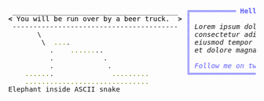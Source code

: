 <pre style="font-family:Menlo,'DejaVu Sans Mono',consolas,'Courier New',monospace"> ________________________________________  <span style="color: #5f5fff; text-decoration-color: #5f5fff">╔═══════════ </span><span style="color: #5f5fff; text-decoration-color: #5f5fff; font-weight: bold">Hello, friend!</span><span style="color: #5f5fff; text-decoration-color: #5f5fff"> ═══════════╗</span> <a href="https://www.informatik.uni-leipzig.de/~akiki/">Christopher Akiki</a>              
<span style="font-weight: bold">&lt;</span><span style="color: #000000; text-decoration-color: #000000"> You will be run over by a beer truck.  </span><span style="font-weight: bold">&gt;</span> <span style="color: #5f5fff; text-decoration-color: #5f5fff">║</span>                                      <span style="color: #5f5fff; text-decoration-color: #5f5fff">║</span> ┣━━ Interests                  
 ----------------------------------------  <span style="color: #5f5fff; text-decoration-color: #5f5fff">║</span> <span style="font-style: italic">Lorem ipsum dolor sit amet, </span>         <span style="color: #5f5fff; text-decoration-color: #5f5fff">║</span> ┃   ┣━━ Representation Learning
       \                                   <span style="color: #5f5fff; text-decoration-color: #5f5fff">║</span> <span style="font-style: italic">consectetur adipiscing elit, sed do </span> <span style="color: #5f5fff; text-decoration-color: #5f5fff">║</span> ┃   ┣━━ Language Generation    
        \  <span style="color: #808000; text-decoration-color: #808000">...</span>.                            <span style="color: #5f5fff; text-decoration-color: #5f5fff">║</span> <span style="font-style: italic">eiusmod tempor incididunt ut labore </span> <span style="color: #5f5fff; text-decoration-color: #5f5fff">║</span> ┃   ┣━━ Text Mining            
          .    <span style="color: #808000; text-decoration-color: #808000">......</span>..                    <span style="color: #5f5fff; text-decoration-color: #5f5fff">║</span> <span style="font-style: italic">et dolore magna aliqua.</span>              <span style="color: #5f5fff; text-decoration-color: #5f5fff">║</span> ┃   ┗━━ Dataset Creation       
          .            .                   <span style="color: #5f5fff; text-decoration-color: #5f5fff">║</span>                                      <span style="color: #5f5fff; text-decoration-color: #5f5fff">║</span> ┣━━ Lorem Ipsum                
          .             .                  <span style="color: #5f5fff; text-decoration-color: #5f5fff">║</span> <span style="color: #5f5fff; text-decoration-color: #5f5fff; font-style: italic">Follow me on twitter </span><span style="color: #5f5fff; text-decoration-color: #5f5fff; font-weight: bold; font-style: italic"><a href="https://twitter.com/christopher">@christopher</a></span>    <span style="color: #5f5fff; text-decoration-color: #5f5fff">║</span> ┃   ┗━━ Lorem Ipsum            
    <span style="color: #808000; text-decoration-color: #808000">......</span>.              <span style="color: #808000; text-decoration-color: #808000">.........</span>         <span style="color: #5f5fff; text-decoration-color: #5f5fff">╚══════════════════════════════════════╝</span> ┗━━ Lorem ipsum dolor sit amet 
    <span style="color: #808000; text-decoration-color: #808000">..............................</span>                                                                                 
Elephant inside ASCII snake                                                                                        
                                                                                                                   
</pre>
